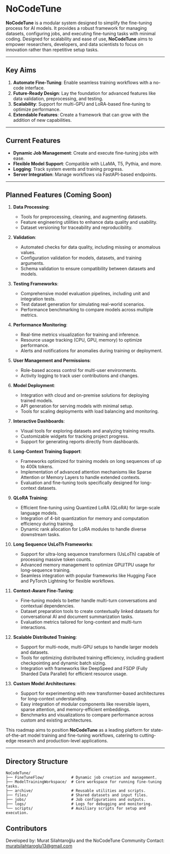 # NoCodeTune

**NoCodeTune** is a modular system designed to simplify the fine-tuning process for AI models. It provides a robust framework for managing datasets, configuring jobs, and executing fine-tuning tasks with minimal coding. Designed for scalability and ease of use, **NoCodeTune** aims to empower researchers, developers, and data scientists to focus on innovation rather than repetitive setup tasks.

---

## Key Aims

1. **Automate Fine-Tuning**: Enable seamless training workflows with a no-code interface.
2. **Future-Ready Design**: Lay the foundation for advanced features like data validation, preprocessing, and testing.
3. **Scalability**: Support for multi-GPU and LoRA-based fine-tuning to optimize performance.
4. **Extendable Features**: Create a framework that can grow with the addition of new capabilities.

---

## Current Features

- **Dynamic Job Management**: Create and execute fine-tuning jobs with ease.
- **Flexible Model Support**: Compatible with LLaMA, T5, Pythia, and more.
- **Logging**: Track system events and training progress.
- **Server Integration**: Manage workflows via FastAPI-based endpoints.

---

## Planned Features (Coming Soon)

1. **Data Processing**:  
   - Tools for preprocessing, cleaning, and augmenting datasets.  
   - Feature engineering utilities to enhance data quality and usability.  
   - Dataset versioning for traceability and reproducibility.

2. **Validation**:  
   - Automated checks for data quality, including missing or anomalous values.  
   - Configuration validation for models, datasets, and training arguments.  
   - Schema validation to ensure compatibility between datasets and models.

3. **Testing Frameworks**:  
   - Comprehensive model evaluation pipelines, including unit and integration tests.  
   - Test dataset generation for simulating real-world scenarios.  
   - Performance benchmarking to compare models across multiple metrics.

4. **Performance Monitoring**:  
   - Real-time metrics visualization for training and inference.  
   - Resource usage tracking (CPU, GPU, memory) to optimize performance.  
   - Alerts and notifications for anomalies during training or deployment.

5. **User Management and Permissions**:  
   - Role-based access control for multi-user environments.  
   - Activity logging to track user contributions and changes.  

6. **Model Deployment**:  
   - Integration with cloud and on-premise solutions for deploying trained models.  
   - API generation for serving models with minimal setup.  
   - Tools for scaling deployments with load balancing and monitoring.

7. **Interactive Dashboards**:  
   - Visual tools for exploring datasets and analyzing training results.  
   - Customizable widgets for tracking project progress.  
   - Support for generating reports directly from dashboards.

8. **Long-Context Training Support**:  
   - Frameworks optimized for training models on long sequences of up to 400k tokens.  
   - Implementation of advanced attention mechanisms like Sparse Attention or Memory Layers to handle extended contexts.  
   - Evaluation and fine-tuning tools specifically designed for long-context datasets.  

9. **QLoRA Training**:  
   - Efficient fine-tuning using Quantized LoRA (QLoRA) for large-scale language models.  
   - Integration of 4-bit quantization for memory and computation efficiency during training.  
   - Dynamic rank allocation for LoRA modules to handle diverse downstream tasks.  

10. **Long Sequence UsLoTh Frameworks**:  
    - Support for ultra-long sequence transformers (UsLoTh) capable of processing massive token counts.  
    - Advanced memory management to optimize GPU/TPU usage for long-sequence training.  
    - Seamless integration with popular frameworks like Hugging Face and PyTorch Lightning for flexible workflows.

11. **Context-Aware Fine-Tuning**:  
    - Fine-tuning models to better handle multi-turn conversations and contextual dependencies.  
    - Dataset preparation tools to create contextually linked datasets for conversational AI and document summarization tasks.  
    - Evaluation metrics tailored for long-context and multi-turn interactions.

12. **Scalable Distributed Training**:  
    - Support for multi-node, multi-GPU setups to handle larger models and datasets.  
    - Tools for optimizing distributed training efficiency, including gradient checkpointing and dynamic batch sizing.  
    - Integration with frameworks like DeepSpeed and FSDP (Fully Sharded Data Parallel) for efficient resource usage.

13. **Custom Model Architectures**:  
    - Support for experimenting with new transformer-based architectures for long-context understanding.  
    - Easy integration of modular components like reversible layers, sparse attention, and memory-efficient embeddings.  
    - Benchmarks and visualizations to compare performance across custom and existing architectures.  
    
This roadmap aims to position **NoCodeTune** as a leading platform for state-of-the-art model training and fine-tuning workflows, catering to cutting-edge research and production-level applications.




---

## Directory Structure

```plaintext
NoCodeTune/
├── FineTuneFlow/            # Dynamic job creation and management.
├── ModelTrainingWorkspace/  # Core workspace for running fine-tuning tasks.
├── archive/                 # Reusable utilities and scripts.
├── files/                   # Shared datasets and input files.
├── jobs/                    # Job configurations and outputs.
├── logs/                    # Logs for debugging and monitoring.
└── scripts/                 # Auxiliary scripts for setup and execution.
```

## Contributors
Developed by:  Murat Silahtaroğlu and the NoCodeTune Community
Contact: [muratsilahtaroglu13@gmail.com](mailto:muratsilahtaroglu13@gmail.com)
